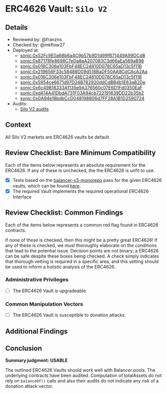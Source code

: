 # ERC4626 Vault: `Silo V2`

## Details
- Reviewed by: @franzns
- Checked by: @mkflow27
- Deployed at:
    - [sonic:0x52Fc9E0a68b6a4C9b57b9D1d99fB71449A99DCd8](https://sonicscan.org/address/0x52Fc9E0a68b6a4C9b57b9D1d99fB71449A99DCd8#code)
    - [sonic:0x87178fe8698C7eDa8aA207083C3d66aEa569aB98](https://sonicscan.org/address/0x87178fe8698C7eDa8aA207083C3d66aEa569aB98#code)
    - [sonic:0x016C306e103FbF48EC24810D078C65aD13c5f11B](https://sonicscan.org/address/0x016C306e103FbF48EC24810D078C65aD13c5f11B#code)
    - [sonic:0x219656F33c58488D09d518BaDF50AA8CdCAcA2Aa](https://sonicscan.org/address/0x219656F33c58488D09d518BaDF50AA8CdCAcA2Aa#code)
    - [sonic:0x016C306e103FbF48EC24810D078C65aD13c5f11B](https://sonicscan.org/address/0x016C306e103FbF48EC24810D078C65aD13c5f11B#code)
    - [sonic:0x5954ce6671d97D24B782920ddCdBB4b1E63aB2De](https://sonicscan.org/address/0x5954ce6671d97D24B782920ddCdBB4b1E63aB2De#code)
    - [sonic:0x6c49B18333A1135e9A376560c07E6D1Fd0350EaF](https://sonicscan.org/address/0x6c49B18333A1135e9A376560c07E6D1Fd0350EaF#code)
    - [sonic:0xdA14A41DbdA731F03A94cb722191639DD22b35b2](https://sonicscan.org/address/0xdA14A41DbdA731F03A94cb722191639DD22b35b2#code)
    - [sonic:0x0A94e18bdbCcD048198806d7FF28A1B1D2590724](https://sonicscan.org/address/0x0A94e18bdbCcD048198806d7FF28A1B1D2590724#code)
- Audits:
    - [Silo V2 audits](https://docs.silo.finance/audits-and-tests)


## Context
All Silo V2 markets are ERC4626 vaults be default. 

## Review Checklist: Bare Minimum Compatibility
Each of the items below represents an absolute requirement for the ERC4626. If any of these is unchecked, the the ERC4626 is unfit to use.

- [x] Tests based on the [balancer-v3-monorepo](https://github.com/balancer/balancer-v3-monorepo/tree/main/pkg/vault/test/foundry/fork) pass for the given ERC4626 vaults, which can be found [here](https://github.com/balancer/balancer-v3-erc4626-tests/blob/main/test/sonic/).
- [x] The required Vault implements the required operational ERC4626 Interface

## Review Checklist: Common Findings
Each of the items below represents a common red flag found in ERC4626 contracts.

If none of these is checked, then this might be a pretty great ERC4626! If any of these is checked, we must thoroughly elaborate on the conditions that lead to the potential issue. Decision points are not binary; a ERC4626 can be safe despite these boxes being checked. A check simply indicates that thorough vetting is required in a specific area, and this vetting should be used to inform a holistic analysis of the ERC4626.

### Administrative Privileges
- [ ] The ERC4626 Vault is upgradeable. 

### Common Manipulation Vectors
- [ ] The ERC4626 Vault is susceptible to donation attacks.

## Additional Findings

## Conclusion
**Summary judgment: USABLE**

The outlined ERC4626 Vaults should work well with Balancer pools. The underlying contracts have been audited. Computation of totalAssets do not rely on `balanceOf()` calls and also their audits do not indicate any risk of a donation attack vector.